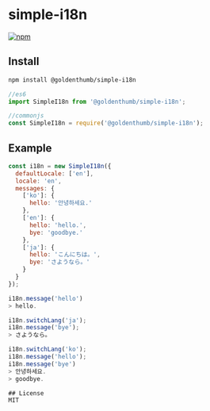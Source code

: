 # simple-i18n
[![npm](https://img.shields.io/npm/v/@goldenthumb/simple-i18n.svg)](https://www.npmjs.com/package/@goldenthumb/simple-i18n)

## Install
```sh
npm install @goldenthumb/simple-i18n
```
```js
//es6
import SimpleI18n from '@goldenthumb/simple-i18n';

//commonjs
const SimpleI18n = require('@goldenthumb/simple-i18n');
```

## Example
```js
const i18n = new SimpleI18n({
  defaultLocale: ['en'],
  locale: 'en',
  messages: {
    ['ko']: {
      hello: '안녕하세요.'
    },
    ['en']: {
      hello: 'hello.',
      bye: 'goodbye.'
    },
    ['ja']: {
      hello: 'こんにちは。',
      bye: 'さようなら。'
    }
  }
});

i18n.message('hello')
> hello.

i18n.switchLang('ja');
i18n.message('bye');
> さようなら。

i18n.switchLang('ko');
i18n.message('hello');
i18n.message('bye')
> 안녕하세요.
> goodbye.

## License
MIT
